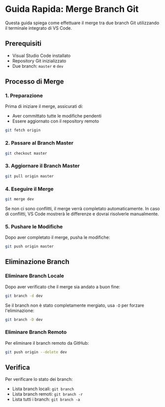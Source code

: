 # Guida Rapida: Merge Branch Git

Questa guida spiega come effettuare il merge tra due branch Git utilizzando il terminale integrato di VS Code.

## Prerequisiti
- Visual Studio Code installato
- Repository Git inizializzato
- Due branch: `master` e `dev`

## Processo di Merge

### 1. Preparazione
Prima di iniziare il merge, assicurati di:
- Aver committato tutte le modifiche pendenti
- Essere aggiornato con il repository remoto

```bash
git fetch origin
```

### 2. Passare al Branch Master
```bash
git checkout master
```

### 3. Aggiornare il Branch Master
```bash
git pull origin master
```

### 4. Eseguire il Merge
```bash
git merge dev
```

Se non ci sono conflitti, il merge verrà completato automaticamente.
In caso di conflitti, VS Code mostrerà le differenze e dovrai risolverle manualmente.

### 5. Pushare le Modifiche
Dopo aver completato il merge, pusha le modifiche:
```bash
git push origin master
```

## Eliminazione Branch

### Eliminare Branch Locale
Dopo aver verificato che il merge sia andato a buon fine:
```bash
git branch -d dev
```
Se il branch non è stato completamente mergiato, usa `-D` per forzare l'eliminazione:
```bash
git branch -D dev
```

### Eliminare Branch Remoto
Per eliminare il branch remoto da GitHub:
```bash
git push origin --delete dev
```

## Verifica
Per verificare lo stato dei branch:
- Lista branch locali: `git branch`
- Lista branch remoti: `git branch -r`
- Lista tutti i branch: `git branch -a`